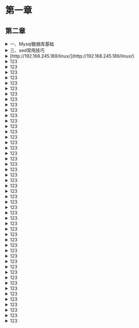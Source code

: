 # 第一章
## 第二章

<details>
<summary>一、Mysql数据库基础</summary>
	[mysql查询](https://blog.51cto.com/u_12723336/2652014)
	[mysql框架图](https://blog.51cto.com/u_12723336/2653779)
	[mysql课堂题目](https://gitee.com/zhj5551/go/blob/master/aa.md)
	[mysql查询汇总](https://blog.51cto.com/u_12723336/2735990)
</details>


<details>
<summary>三、sed常用技巧</summary>
     [sed常用技巧](https://blog.51cto.com/u_12723336/2721442)
</details>



<details>
<summary>[http://192.168.245.189/linux/](http://192.168.245.189/linux/)</summary>
    import(估计)
</details>



<details>
<summary>123</summary>
    import(估计)
</details>


<details>
<summary>123</summary>
    import(估计)
</details>


<details>
<summary>123</summary>
    import(估计)
</details>



<details>
<summary>123</summary>
    import(估计)
</details>



<details>
<summary>123</summary>
    import(估计)
</details>



<details>
<summary>123</summary>
    import(估计)
</details>




<details>
<summary>123</summary>
    import(估计)
</details>


<details>
<summary>123</summary>
    import(估计)
</details><details>
<summary>123</summary>
    import(估计)
</details><details>
<summary>123</summary>
    import(估计)
</details><details>
<summary>123</summary>
    import(估计)
</details><details>
<summary>123</summary>
    import(估计)
</details><details>
<summary>123</summary>
    import(估计)
</details><details>
<summary>123</summary>
    import(估计)
</details><details>
<summary>123</summary>
    import(估计)
</details><details>
<summary>123</summary>
    import(估计)
</details><details>
<summary>123</summary>
    import(估计)
</details><details>
<summary>123</summary>
    import(估计)
</details><details>
<summary>123</summary>
    import(估计)
</details><details>
<summary>123</summary>
    import(估计)
</details><details>
<summary>123</summary>
    import(估计)
</details><details>
<summary>123</summary>
    import(估计)
</details><details>
<summary>123</summary>
    import(估计)
</details><details>
<summary>123</summary>
    import(估计)
</details><details>
<summary>123</summary>
    import(估计)
</details><details>
<summary>123</summary>
    import(估计)
</details><details>
<summary>123</summary>
    import(估计)
</details><details>
<summary>123</summary>
    import(估计)
</details><details>
<summary>123</summary>
    import(估计)
</details><details>
<summary>123</summary>
    import(估计)
</details><details>
<summary>123</summary>
    import(估计)
</details><details>
<summary>123</summary>
    import(估计)
</details><details>
<summary>123</summary>
    import(估计)
</details><details>
<summary>123</summary>
    import(估计)
</details><details>
<summary>123</summary>
    import(估计)
</details><details>
<summary>123</summary>
    import(估计)
</details><details>
<summary>123</summary>
    import(估计)
</details><details>
<summary>123</summary>
    import(估计)
</details><details>
<summary>123</summary>
    import(估计)
</details><details>
<summary>123</summary>
    import(估计)
</details><details>
<summary>123</summary>
    import(估计)
</details><details>
<summary>123</summary>
    import(估计)
</details><details>
<summary>123</summary>
    import(估计)
</details><details>
<summary>123</summary>
    import(估计)
</details><details>
<summary>123</summary>
    import(估计)
</details><details>
<summary>123</summary>
    import(估计)
</details><details>
<summary>123</summary>
    import(估计)
</details><details>
<summary>123</summary>
    import(估计)
</details><details>
<summary>123</summary>
    import(估计)
</details>
















